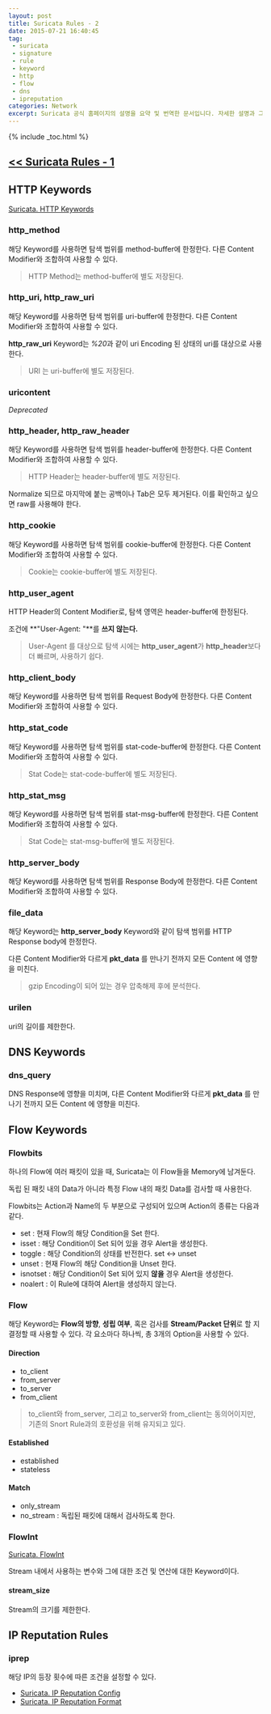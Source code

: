 ```yaml
---
layout: post
title: Suricata Rules - 2
date: 2015-07-21 16:40:45
tag:
 - suricata
 - signature
 - rule
 - keyword
 - http
 - flow
 - dns
 - ipreputation
categories: Network
excerpt: Suricata 공식 홈페이지의 설명을 요약 및 번역한 문서입니다. 자세한 설명과 그림은 매 단락마다 첨부된 원문 링크를 참조하세요.
---
```

{% include _toc.html %}

## **[<< Suricata Rules - 1](http://dal4segno.github.io/network/2015/07/21/suricata-rules.html)** ##

## HTTP Keywords ##

[Suricata. HTTP Keywords](https://redmine.openinfosecfoundation.org/projects/suricata/wiki/HTTP-keywords)

### http_method ###

해당 Keyword를 사용하면 탐색 범위를 method-buffer에 한정한다. 다른 Content Modifier와 조합하여 사용할 수 있다.

> HTTP Method는 method-buffer에 별도 저장된다.


### http_uri, http_raw_uri ###

해당 Keyword를 사용하면 탐색 범위를 uri-buffer에 한정한다. 다른 Content Modifier와 조합하여 사용할 수 있다.

**http_raw_uri** Keyword는 *%20*과 같이 uri Encoding 된 상태의 uri를 대상으로 사용한다.

> URI 는 uri-buffer에 별도 저장된다.

### uricontent ###

*Deprecated*

### http_header, http_raw_header ###

해당 Keyword를 사용하면 탐색 범위를 header-buffer에 한정한다. 다른 Content Modifier와 조합하여 사용할 수 있다.

> HTTP Header는 header-buffer에 별도 저장된다.

Normalize 되므로 마지막에 붙는 공백이나 Tab은 모두 제거된다. 이를 확인하고 싶으면 raw를 사용해야 한다.

### http_cookie ###

해당 Keyword를 사용하면 탐색 범위를 cookie-buffer에 한정한다. 다른 Content Modifier와 조합하여 사용할 수 있다.

> Cookie는 cookie-buffer에 별도 저장된다.

### http_user_agent ###

HTTP Header의 Content Modifier로, 탐색 영역은 header-buffer에 한정된다.

조건에 **"User-Agent: "**를 **쓰지 않는다.**

> User-Agent 를 대상으로 탐색 시에는 **http_user_agent**가 **http_header**보다 더 빠르며, 사용하기 쉽다.
> [](http://blog.inliniac.net/2012/07/09/suricata-http_user_agent-vs-http_header/)



### http_client_body ###

해당 Keyword를 사용하면 탐색 범위를 Request Body에 한정한다. 다른 Content Modifier와 조합하여 사용할 수 있다.

### http_stat_code ###

해당 Keyword를 사용하면 탐색 범위를 stat-code-buffer에 한정한다. 다른 Content Modifier와 조합하여 사용할 수 있다.

> Stat Code는 stat-code-buffer에 별도 저장된다.

### http_stat_msg ###

해당 Keyword를 사용하면 탐색 범위를 stat-msg-buffer에 한정한다. 다른 Content Modifier와 조합하여 사용할 수 있다.

> Stat Code는 stat-msg-buffer에 별도 저장된다.

### http_server_body ###

해당 Keyword를 사용하면 탐색 범위를 Response Body에 한정한다. 다른 Content Modifier와 조합하여 사용할 수 있다.

### file_data ###

해당 Keyword는 **http_server_body** Keyword와 같이 탐색 범위를 HTTP Response body에 한정한다.

다른 Content Modifier와 다르게 **pkt_data** 를 만나기 전까지 모든 Content 에 영향을 미친다.

> gzip Encoding이 되어 있는 경우 압축해제 후에 분석한다.


### urilen ###

uri의 길이를 제한한다.

## DNS Keywords ##

### dns_query ###

DNS Response에 영향을 미치며, 다른 Content Modifier와 다르게 **pkt_data** 를 만나기 전까지 모든 Content 에 영향을 미친다.

## Flow Keywords ##

### Flowbits ###

하나의 Flow에 여러 패킷이 있을 때, Suricata는 이 Flow들을 Memory에 남겨둔다. 

독립 된 패킷 내의 Data가 아니라 특정 Flow 내의 패킷 Data를 검사할 때 사용한다.

Flowbits는 Action과 Name의 두 부분으로 구성되어 있으며 Action의 종류는 다음과 같다.

 - set : 현재 Flow의 해당 Condition을 Set 한다.
 - isset : 해당 Condition이 Set 되어 있을 경우 Alert을 생성한다.
 - toggle : 해당 Condition의 상태를 반전한다. set <-> unset
 - unset : 현재 Flow의 해당 Condition을 Unset 한다.
 - isnotset : 해당 Condition이 Set 되어 있지 **않을** 경우 Alert을 생성한다.
 - noalert : 이 Rule에 대하여 Alert을 생성하지 않는다.

### Flow ###

해당 Keyword는 **Flow의 방향**, **성립 여부**, 혹은 검사를 **Stream/Packet 단위**로 할 지 결정할 때 사용할 수 있다. 각 요소마다 하나씩, 총 3개의 Option을 사용할 수 있다.

#### Direction ####

 - to_client
 - from_server
 - to_server
 - from_client

> to_client와 from_server, 그리고 to_server와 from_client는 동의어이지만, 기존의 Snort Rule과의 호환성을 위해 유지되고 있다.

#### Established ####

 - established
 - stateless

#### Match ####

 - only_stream
 - no_stream : 독립된 패킷에 대해서 검사하도록 한다.

### FlowInt ###

[Suricata. FlowInt](https://redmine.openinfosecfoundation.org/projects/suricata/wiki/Flowint)

Stream 내에서 사용하는 변수와 그에 대한 조건 및 연산에 대한 Keyword이다.


#### stream_size ####

Stream의 크기를 제한한다.

## IP Reputation Rules ##

### iprep ###

해당 IP의 등장 횟수에 따른 조건을 설정할 수 있다.

 - [Suricata. IP Reputation Config](https://redmine.openinfosecfoundation.org/projects/suricata/wiki/IPReputationConfig)
 - [Suricata. IP Reputation Format](https://redmine.openinfosecfoundation.org/projects/suricata/wiki/IPReputationFormat)

